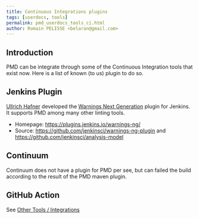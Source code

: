 ```yaml
---
title: Continuous Integrations plugins
tags: [userdocs, tools]
permalink: pmd_userdocs_tools_ci.html
author: Romain PELISSE <belaran@gmail.com>
---
```


## Introduction

PMD can be integrate through some of the Continuous Integration tools that exist now.
Here is a list of known (to us) plugin to do so.

## Jenkins Plugin

[Ullrich Hafner](https://github.com/uhafner) developed the
[Warnings Next Generation](https://plugins.jenkins.io/warnings-ng/) plugin for Jenkins. It supports
PMD among many other linting tools.

* Homepage: https://plugins.jenkins.io/warnings-ng/
* Source: https://github.com/jenkinsci/warnings-ng-plugin and https://github.com/jenkinsci/analysis-model

## Continuum

Continuum does not have a plugin for PMD per see, but can failed the build according to the
result of the PMD maven plugin.

## GitHub Action

See [Other Tools / Integrations](pmd_userdocs_tools.html#github-actions)

<!-- TODO: Find out about other plugins ? -->
